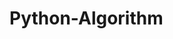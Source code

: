 # Python-Algorithm

<object data="Algorthm for file updates in Python.pdf" width="1000" height="1000" type='application/pdf'/>
